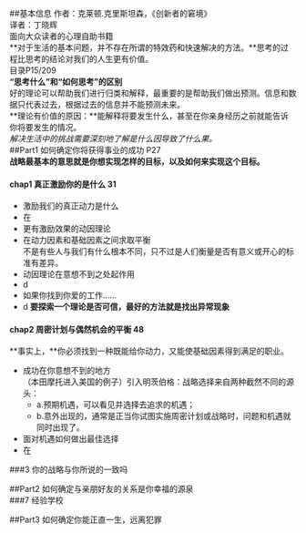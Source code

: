 ##基本信息
作者：克莱顿.克里斯坦森，《创新者的窘境》  
译者：丁晓辉    
面向大众读者的心理自助书籍  
**对于生活的基本问题，并不存在所谓的特效药和快速解决的方法。**思考的过程比思考的结论对我们的人生更有价值。  
目录P15/209  
**“思考什么”和“如何思考”的区别**  
好的理论可以帮助我们进行归类和解释，最重要的是帮助我们做出预测。信息和数据只代表过去，根据过去的信息并不能预测未来。  
**理论有价值的原因：**能解释将要发生什么，甚至在你亲身经历之前就能告诉你将要发生的情况。  
*解决生活中的挑战需要深刻地了解是什么因导致了什么果。*  
##Part1 如何确定你将获得事业的成功  P27  
**战略最基本的意思就是你想实现怎样的目标，以及如何来实现这个目标。**  
####  chap1 真正激励你的是什么  31
+ 激励我们的真正动力是什么
+ 在
+ 更有激励效果的动因理论
+ 在动力因素和基础因素之间求取平衡  
不是有些人与我们有什么根本不同，只不过是人们衡量是否有意义或开心的标准有差异。  
+ 动因理论在意想不到之处起作用
+ d
+ 如果你找到你爱的工作......
+ d
**要探索一个理论是否可信，最好的方法就是找出异常现象**    
####  chap2 周密计划与偶然机会的平衡 48
**事实上，**你必须找到一种既能给你动力，又能使基础因素得到满足的职业。
  
+  成功在你意想不到的地方  
（本田摩托进入美国的例子）引入明茨伯格：战略选择来自两种截然不同的源头：
	+ a.预期机遇，可以看见并选择去追求的机遇；
	+ b.意外出现的，通常是正当你试图实施周密计划或战略时，问题和机遇就同时出现了。
+  面对机遇如何做出最佳选择
+  在

###3 你的战略与你所说的一致吗  


##Part2 如何确定与亲朋好友的关系是你幸福的源泉  
###7 经验学校  


##Part3 如何确定你能正直一生，远离犯罪  